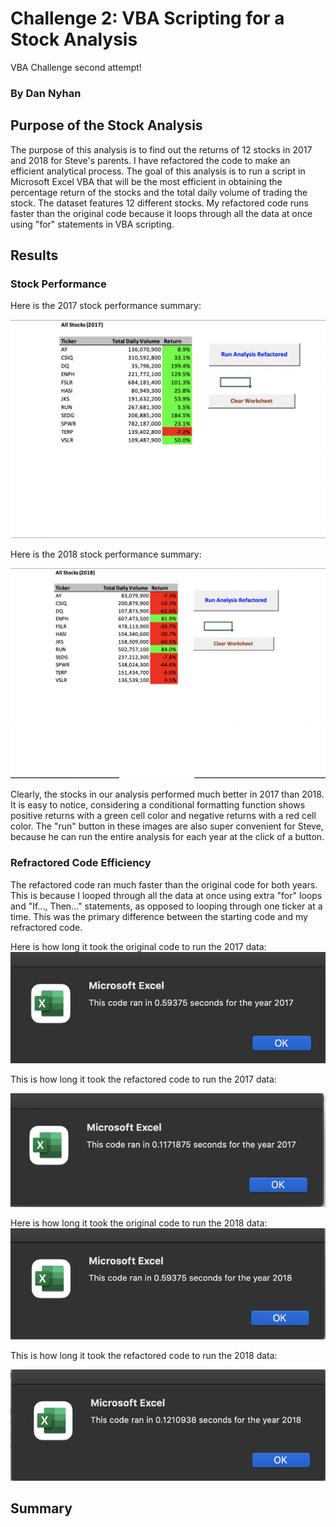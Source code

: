 # Challenge 2: VBA Scripting for a Stock Analysis
VBA Challenge second attempt!
### By Dan Nyhan



## Purpose of the Stock Analysis
The purpose of this analysis is to find out the returns of 12 stocks in 2017 and 2018 for Steve's parents. I have refactored the code to make an efficient analytical process. The goal of this analysis is to run a script in Microsoft Excel VBA that will be the most efficient in obtaining the percentage return of the stocks and the total daily volume of trading the stock. The dataset features 12 different stocks. My refactored code runs faster than the original code because it loops through all the data at once using "for" statements in VBA scripting.


## Results 
### Stock Performance
Here is the 2017 stock performance summary:

![2017 Stock Performance](https://github.com/nyhandan/Challenge_2_VBA_/blob/main/Challenge%202%20/Resources/Stock_performance_2017.png)

Here is the 2018 stock performance summary:

![2018 Stock Performance](https://github.com/nyhandan/Challenge_2_VBA_/blob/main/Challenge%202%20/Resources/Stock_Performance_2018.png)

Clearly, the stocks in our analysis performed much better in 2017 than 2018. It is easy to notice, considering a conditional formatting function shows positive returns with a green cell color and negative returns with a red cell color. The "run" button in these images are also super convenient for Steve, because he can run the entire analysis for each year at the click of a button. 

### Refractored Code Efficiency 
The refactored code ran much faster than the original code for both years. This is because I looped through all the data at once using extra "for" loops and "If..., Then..." statements, as opposed to looping through one ticker at a time. This was the primary difference between the starting code and my refractored code. 

Here is how long it took the original code to run the 2017 data: 
![Original_code_time_performance 2017](https://github.com/nyhandan/Challenge_2_VBA_/blob/main/Challenge%202%20/Resources/Original_Code_Runtime_2017.png)

This is how long it took the refactored code to run the 2017 data: 

![Refractored_code_time_performance 2017](https://github.com/nyhandan/Challenge_2_VBA_/blob/main/Challenge%202%20/Resources/Refractored_Code_Runtime_2017.png)

Here is how long it took the original code to run the 2018 data: 
![Original_code_time_performance 2018](https://github.com/nyhandan/Challenge_2_VBA_/blob/main/Challenge%202%20/Resources/Original_Code_runtime_2018.png)

This is how long it took the refactored code to run the 2018 data: 

![Refractored_code_time_performance 2018](https://github.com/nyhandan/Challenge_2_VBA_/blob/main/Challenge%202%20/Resources/Refractored_Code_Runtime_2018.png)



## Summary


